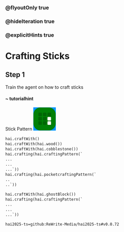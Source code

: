 ### @flyoutOnly true
### @hideIteration true
### @explicitHints true

# Crafting Sticks

## Step 1
Train the agent on how to craft sticks

#### ~ tutorialhint 
Stick Pattern
![Craft Stick](https://raw.githubusercontent.com/ReWrite-Media/makecode/master/blocks/hai2025/img/stick_crafting.png "Craft Stick")

```ghost
hai.craftWith()
hai.craftWith(hai.wood())
hai.craftWith(hai.cobblestone())
hai.crafting(hai.craftingPattern(`
...
...
...`))
hai.crafting(hai.pocketcraftingPattern(`
..
..`))
```

```template
hai.craftWith(hai.ghostBlock())
hai.crafting(hai.craftingPattern(`
...
...
...`))
```




```package
hai2025-ts=github:ReWrite-Media/hai2025-ts#v0.0.72
```
